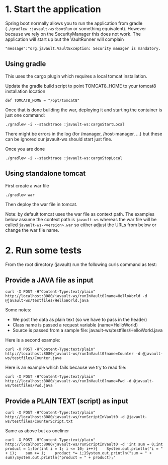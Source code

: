 # 1. Start the application

Spring boot normally allows you to run the application from gradle (```./gradlew :javault-ws:bootRun``` or something 
equivalent). However because we rely on the SecurityManager this does not work. The application will start up but the 
VaultRunner will complain 

    "message":"org.javault.VaultException: Security manager is mandatory.

## Using gradle

This uses the cargo plugin which requires a local tomcat installation.

Update the gradle build script to point TOMCAT8_HOME to your tomcat8 installation location

    def TOMCAT8_HOME = "/opt/tomcat8"

Once that is done building the war, deploying it and starting the container is just one command:

    ./gradlew -i --stacktrace :javault-ws:cargoStartLocal

There might be errors in the log (for /manager, /host-manager, ...) but these can be ignored our javault-ws should start 
just fine.

Once you are done

    ./gradlew -i --stacktrace :javault-ws:cargoStopLocal

## Using standalone tomcat

First create a war file

    ./gradlew war

Then deploy the war file in tomcat. 

Note: by default tomcat uses the war file as context path. The examples below
assume the context path is ```javault-ws``` whereas the war file will be called ```javault-ws-<version>.war``` so 
either adjust the URLs from below or change the war file name.

# 2. Run some tests

From the root directory (javault) run the following curls command as test:

## Provide a JAVA file as input

    curl -X POST -H"Content-Type:text/plain" http://localhost:8080/javault-ws/runInVault0?name=HelloWorld -d @javault-ws/testfiles/HelloWorld.java

Some notes:
- We post the data as plain text (so we have to pass in the header)
- Class name is passed a request variable (name=HelloWorld)
- Source is passed from a sample file: javault-ws/testfiles/HelloWorld.java

Here is a second example: 

    curl -X POST -H"Content-Type:text/plain" http://localhost:8080/javault-ws/runInVault0?name=Counter -d @javault-ws/testfiles/Counter.java
    
Here is an example which fails because we try to read file: 

    curl -X POST -H"Content-Type:text/plain" http://localhost:8080/javault-ws/runInVault0?name=Pwd -d @javault-ws/testfiles/Pwd.java

## Provide a PLAIN TEXT (script) as input

    curl -X POST -H"Content-Type:text/plain" http://localhost:8080/javault-ws/runScriptInVault0 -d @javault-ws/testfiles/CounterScript.txt

Same as above but as oneliner

    curl -X POST -H"Content-Type:text/plain" http://localhost:8080/javault-ws/runScriptInVault0 -d 'int sum = 0;int product = 1;for(int i = 1; i <= 10; i++){    System.out.println("i = " + i);    sum += i;    product *= i;}System.out.println("sum = " + sum);System.out.println("product = " + product);'
